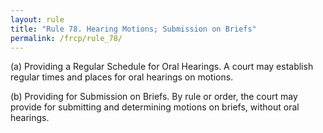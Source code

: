 ```yaml
---
layout: rule
title: "Rule 78. Hearing Motions; Submission on Briefs"
permalink: /frcp/rule_78/
---
```


(a) Providing a Regular Schedule for Oral Hearings. A court may establish regular times and places for oral hearings on motions.


(b) Providing for Submission on Briefs. By rule or order, the court may provide for submitting and determining motions on briefs, without oral hearings.